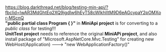 https://blog.darkthread.net/blog/testing-min-api/?fbclid=IwAR3MdGhtEq2XQ9jgdIw6hEyT58cWlkhIItM9D6eAGcypaY2pOMXor-MScnQ<br/>
<b>"public partial class Program { }"</b> in <b>MiniApi project</b> is for converting to a <i>public class</i> for testing!!!<br/>
<b>UnitTest project</b> needs to reference the original <b>MiniAPi project</b>, and also install package of "Microsoft.AspNetCore.Mvc.Testing" for creating new WebHost(Application) ---> "new WebApplicationFactory<Program>()"
